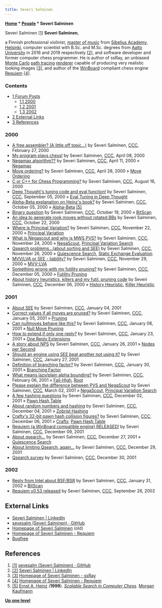 ```yaml
---
title: Severi Salminen
---
```

**[Home](Home "Home") \* [People](People "People") \* Severi Salminen**



 [](https://github.com/sevesalm) Severi Salminen <a id="cite-note-1" href="#cite-ref-1">[1]</a> 
**Severi Salminen**,  

a Finnish professional violinist, [master of music](https://en.wikipedia.org/wiki/Master_of_Music) from [Sibelius Academy](https://en.wikipedia.org/wiki/Sibelius_Academy), [Helsinki](https://en.wikipedia.org/wiki/Helsinki), 
 computer scientist with B.Sc. and M.Sc. degrees from [Aalto University](https://en.wikipedia.org/wiki/Aalto_University) in 2016 and 2019 respectively <a id="cite-note-2" href="#cite-ref-2">[2]</a>, and software developer and former computer chess programmer. He is author of ssRay, an unbiased [Monte Carlo](https://en.wikipedia.org/wiki/Monte_Carlo_method) [path tracing](https://en.wikipedia.org/wiki/Path_tracing) [renderer](https://en.wikipedia.org/wiki/Rendering_%28computer_graphics%29) capable of producing very realistic looking images <a id="cite-note-3" href="#cite-ref-3">[3]</a>, 
and author of the [WinBoard](WinBoard "WinBoard") compliant chess engine [Requiem](Requiem "Requiem") <a id="cite-note-4" href="#cite-ref-4">[4]</a>. 



### Contents


* [1 Forum Posts](#forum-posts)
	+ [1.1 2000](#2000)
	+ [1.2 2001](#2001)
	+ [1.3 2002](#2002)
* [2 External Links](#external-links)
* [3 References](#references)






### 2000


* [A free assembler? (A little off topic...)](https://www.stmintz.com/ccc/index.php?id=99229) by Severi Salminen, [CCC](CCC "CCC"), February 27, 2000
* [My program plays chess!](https://www.stmintz.com/ccc/index.php?id=105063) by Severi Salminen, [CCC](CCC "CCC"), April 08, 2000
* [Negamax algorithm??](https://www.stmintz.com/ccc/index.php?id=105506) by Severi Salminen, [CCC](CCC "CCC"), April 11, 2000 » [Negamax](Negamax "Negamax")
* [Move ordering?](https://www.stmintz.com/ccc/index.php?id=108325) by Severi Salminen, [CCC](CCC "CCC"), April 28, 2000 » [Move Ordering](Move_Ordering "Move Ordering")
* [C or C++ for Chess Programming?](https://www.stmintz.com/ccc/index.php?id=124718) by Severi Salminen, [CCC](CCC "CCC"), August 16, 2000
* [Deep Thought's tuning code and eval function!](https://www.stmintz.com/ccc/index.php?id=128297) by Severi Salminen, [CCC](CCC "CCC"), September 05, 2000 » [Eval Tuning in Deep Thought](Eval_Tuning_in_Deep_Thought "Eval Tuning in Deep Thought")
* [Alpha-Beta explanation on Heinz's book?](https://www.stmintz.com/ccc/index.php?id=131537) by Severi Salminen, [CCC](CCC "CCC"), October 05, 2000 » [Alpha-Beta](Alpha-Beta "Alpha-Beta") <a id="cite-note-5" href="#cite-ref-5">[5]</a>
* [Binary question](https://www.stmintz.com/ccc/index.php?id=134077) by Severi Salminen, [CCC](CCC "CCC"), October 19, 2000 » [BitScan](BitScan "BitScan")
* [An idea to generate rook moves without rotated BBs](https://www.stmintz.com/ccc/index.php?id=134490) by Severi Salminen, [CCC](CCC "CCC"), October 22, 2000
* [Where is Principal Variation?](https://www.stmintz.com/ccc/index.php?id=140514) by Severi Salminen, [CCC](CCC "CCC"), November 22, 2000 » [Principal Variation](Principal_Variation "Principal Variation")
* [What is Negascout and why is MWS PVS?](https://www.stmintz.com/ccc/index.php?id=140872) by Severi Salminen, [CCC](CCC "CCC"), November 24, 2000 » [NegaScout](NegaScout "NegaScout"), [Principal Variation Search](Principal_Variation_Search "Principal Variation Search")
* [Qsearch problems...(about sorting and SEE)](https://www.stmintz.com/ccc/index.php?id=141230) by Severi Salminen, [CCC](CCC "CCC"), November 26, 2000 » [Quiescence Search](Quiescence_Search "Quiescence Search"), [Static Exchange Evaluation](Static_Exchange_Evaluation "Static Exchange Evaluation")
* [MVV/LVA or SEE - liability?](https://www.stmintz.com/ccc/index.php?id=141813) by Severi Salminen, [CCC](CCC "CCC"), November 29, 2000 » [MVV-LVA](MVV-LVA "MVV-LVA")
* [Something wrong with my futility pruning?](https://www.stmintz.com/ccc/index.php?id=143040) by Severi Salminen, [CCC](CCC "CCC"), December 05, 2000 » [Futility Pruning](Futility_Pruning "Futility Pruning")
* [About history heuristics, killers and my futil. pruning code](https://www.stmintz.com/ccc/index.php?id=143331) by Severi Salminen, [CCC](CCC "CCC"), December 06, 2000 » [History Heuristic](History_Heuristic "History Heuristic"), [Killer Heuristic](Killer_Heuristic "Killer Heuristic")


### 2001


* [About SEE](https://www.stmintz.com/ccc/index.php?id=147977) by Severi Salminen, [CCC](CCC "CCC"), January 04, 2001
* [Correct values if all moves are pruned?](https://www.stmintz.com/ccc/index.php?id=148308) by Severi Salminen, [CCC](CCC "CCC"), January 05, 2001 » [Pruning](Pruning "Pruning")
* [Can nullmoves behave like this?](https://www.stmintz.com/ccc/index.php?id=148745) by Severi Salminen, [CCC](CCC "CCC"), January 08, 2001 » [Null Move Pruning](Null_Move_Pruning "Null Move Pruning")
* [How to extend if only one reply?](https://www.stmintz.com/ccc/index.php?id=151549) by Severi Salminen, [CCC](CCC "CCC"), January 23, 2001 » [One Reply Extensions](One_Reply_Extensions "One Reply Extensions")
* [A story about NPS](https://www.stmintz.com/ccc/index.php?id=152094) by Severi Salminen, [CCC](CCC "CCC"), January 26, 2001 » [Nodes per Second](Nodes_per_Second "Nodes per Second")
* [Should an engine using SEE beat another not using it?](https://www.stmintz.com/ccc/index.php?id=152256) by Severi Salminen, [CCC](CCC "CCC"), January 27, 2001
* [Definition of branching factor?](https://www.stmintz.com/ccc/index.php?id=152665) by Severi Salminen, [CCC](CCC "CCC"), January 30, 2001 » [Branching Factor](Branching_Factor "Branching Factor")
* [What means lazy/plain alpha bounding?](https://www.stmintz.com/ccc/index.php?id=153648) by Severi Salminen, [CCC](CCC "CCC"), February 06, 2001 » [Fail-High](Fail-High "Fail-High"), [Root](Root "Root")
* [Please explain the difference between PVS and NegaScout](https://www.stmintz.com/ccc/index.php?id=156886) by Severi Salminen, [CCC](CCC "CCC"), March 02, 2001 » [NegaScout](NegaScout "NegaScout"), [Principal Variation Search](Principal_Variation_Search "Principal Variation Search")
* [A few hashing questions](https://www.stmintz.com/ccc/index.php?id=200037) by Severi Salminen, [CCC](CCC "CCC"), December 02, 2001 » [Pawn Hash Table](Pawn_Hash_Table "Pawn Hash Table")
* [About random numbers and hashing](https://www.stmintz.com/ccc/index.php?id=200366) by Severi Salminen, [CCC](CCC "CCC"), December 04, 2001 » [Zobrist Hashing](Zobrist_Hashing "Zobrist Hashing")
* [Crafty's 32-bit pawn hash collision figures?](https://www.stmintz.com/ccc/index.php?id=200800) by Severi Salminen, [CCC](CCC "CCC"), December 06, 2001 » [Crafty](Crafty "Crafty"), [Pawn Hash Table](Pawn_Hash_Table "Pawn Hash Table")
* [Requiem (a WinBoard compatible engine) RELEASED!](https://www.stmintz.com/ccc/index.php?id=201192) by Severi Salminen, [CCC](CCC "CCC"), December 09, 2001
* [About qsearch...](https://www.stmintz.com/ccc/index.php?id=203771) by Severi Salminen, [CCC](CCC "CCC"), December 27, 2001 » [Quiescence Search](Quiescence_Search "Quiescence Search")
* [About limiting Qsearch, again...](https://www.stmintz.com/ccc/index.php?id=204243) by Severi Salminen, [CCC](CCC "CCC"), December 29, 2001
* [Qsearch survey](https://www.stmintz.com/ccc/index.php?id=204492) by Severi Salminen, [CCC](CCC "CCC"), December 30, 2001


### 2002


* [Reply from Intel about BSF/BSR](https://www.stmintz.com/ccc/index.php?id=211203) by Severi Salminen, [CCC](CCC "CCC"), January 31, 2002 » [BitScan](BitScan "BitScan")
* [Requiem v0.53 released](https://www.stmintz.com/ccc/index.php?id=254431) by Severi Salminen, [CCC](CCC "CCC"), September 26, 2002


## External Links


* [Severi Salminen | LinkedIn](https://www.linkedin.com/in/severi-salminen/)
* [sevesalm (Severi Salminen) · GitHub](https://github.com/sevesalm)
* [Homepage of Severi Salminen](http://www.saunalahti.fi/~sevesalm/index.php) (old)
* [Homepage of Severi Salminen - Requiem](http://www.saunalahti.fi/~sevesalm/Requiem.php)
* [Bugfree](https://bugfree.fi/)


## References


1. <a id="cite-ref-1" href="#cite-note-1">[1]</a> [sevesalm (Severi Salminen) · GitHub](https://github.com/sevesalm)
2. <a id="cite-ref-2" href="#cite-note-2">[2]</a> [Severi Salminen | LinkedIn](https://www.linkedin.com/in/severi-salminen/)
3. <a id="cite-ref-3" href="#cite-note-3">[3]</a> [Homepage of Severi Salminen - ssRay](http://www.saunalahti.fi/~sevesalm/ssRay/ssRay.php)
4. <a id="cite-ref-4" href="#cite-note-4">[4]</a> [Homepage of Severi Salminen - Requiem](http://www.saunalahti.fi/~sevesalm/Requiem.php)
5. <a id="cite-ref-5" href="#cite-note-5">[5]</a> [Ernst A. Heinz](Ernst_A._Heinz "Ernst A. Heinz") (**1999**). *[Scalable Search in Computer Chess](http://people.csail.mit.edu/heinz/node1.html#scale-cchess)*. [Morgan Kaufmann](https://en.wikipedia.org/wiki/Morgan_Kaufmann)

**[Up one level](People "People")**







 
